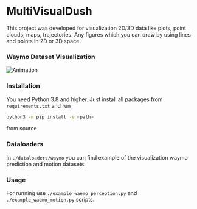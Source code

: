 # MultiVisualDush

This project was developed for visualization 2D/3D data like plots, point clouds, maps, trajectories. 
Any figures which you can draw by using lines and points in 2D or 3D space.

### Waymo Dataset Visualization
![Animation](./docs/waymo.gif)

### Installation

You need Python 3.8 and higher.
Just install all packages from `requirements.txt` and run

```bash
python3 -m pip install -e <path>
```

from source

### Dataloaders

In `./dataloaders/waymo` you can find example of the visualization waymo prediction and motion datasets.

### Usage

For running use `./example_waemo_perception.py` and `./example_waemo_motion.py` scripts.

